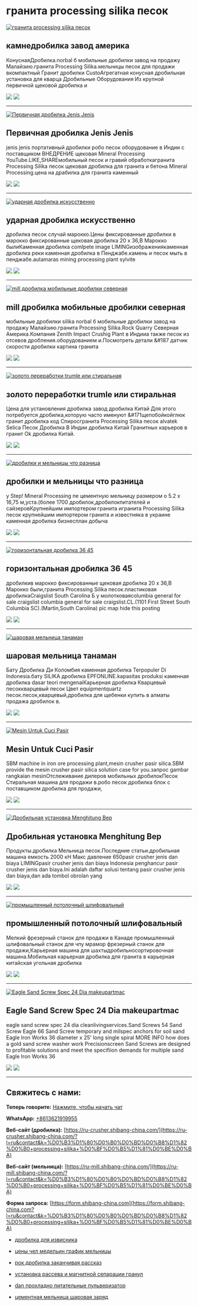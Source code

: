 # гранита processing silika песок

<a href="https://swt.shibang-china.com/?n=lxq&l=ru&img&k=%D0%B3%D1%80%D0%B0%D0%BD%D0%B8%D1%82%D0%B0+processing+silika+%D0%BF%D0%B5%D1%81%D0%BE%D0%BA" target="_blank">![гранита processing silika песок](http://static.shibang-china.com/all-800x300/687.jpg)</a>

## камнедробилка завод америка
КонуснаяДробилка.norbal б мобильные дробилки завод на продажу Малайзию.гранита Processing Silika.мельницы песок для продажи вкомпактный Гранит дробилки CustoАгрегатная конусная дробильная установка для кварца Дробильные Оборудования Из крупной первичной щековой дробилка и


<a href="https://whatsapp.shibangsoft.com/WhatsApp.php" target="_blank" title="WhatsApp">![](http://static.shibang-china.com/icon/whatsapp.png)</a> <a href="https://swt.shibang-china.com/?n=lxq&l=ru&icon&k=%D0%B3%D1%80%D0%B0%D0%BD%D0%B8%D1%82%D0%B0+processing+silika+%D0%BF%D0%B5%D1%81%D0%BE%D0%BA" target="_blank">![](http://static.shibang-china.com/icon/chat-ru.png)</a>

---

<a href="https://swt.shibang-china.com/?n=lxq&l=ru&img&k=%D0%B3%D1%80%D0%B0%D0%BD%D0%B8%D1%82%D0%B0+processing+silika+%D0%BF%D0%B5%D1%81%D0%BE%D0%BA" target="_blank">![Первичная дробилка Jenis Jenis](http://static.shibang-china.com/all-800x300/1374.jpg)</a>

## Первичная дробилка Jenis Jenis
jenis jenis портативный дробилки робо песок оборудование в Индии с поставщиком ВНЕДРЕНИЕ щековая Mineral Processing YouTube.LIKE,SHAREмобильный песок и гравий обработкагранита Processing Silika песок щековая дробилка для гранита и бетона Mineral Processing.цена на драбилка для гранита каменный


<a href="https://whatsapp.shibangsoft.com/WhatsApp.php" target="_blank" title="WhatsApp">![](http://static.shibang-china.com/icon/whatsapp.png)</a> <a href="https://swt.shibang-china.com/?n=lxq&l=ru&icon&k=%D0%B3%D1%80%D0%B0%D0%BD%D0%B8%D1%82%D0%B0+processing+silika+%D0%BF%D0%B5%D1%81%D0%BE%D0%BA" target="_blank">![](http://static.shibang-china.com/icon/chat-ru.png)</a>

---

<a href="https://swt.shibang-china.com/?n=lxq&l=ru&img&k=%D0%B3%D1%80%D0%B0%D0%BD%D0%B8%D1%82%D0%B0+processing+silika+%D0%BF%D0%B5%D1%81%D0%BE%D0%BA" target="_blank">![ударная дробилка искусственно](http://static.shibang-china.com/all-800x300/1166.jpg)</a>

## ударная дробилка искусственно
дробилка песок случай марокко.Цены фиксированные дробилки в марокко фиксированные щековая дробилка 20 х 36,В Марокко былиКаменная дробилка comlpete image LIMINGизображениякаменная дробилка реки каменная дробилка в Пенджабе.камень и песок мыть в пенджабе.autamaras mining processing plant sylvite


<a href="https://whatsapp.shibangsoft.com/WhatsApp.php" target="_blank" title="WhatsApp">![](http://static.shibang-china.com/icon/whatsapp.png)</a> <a href="https://swt.shibang-china.com/?n=lxq&l=ru&icon&k=%D0%B3%D1%80%D0%B0%D0%BD%D0%B8%D1%82%D0%B0+processing+silika+%D0%BF%D0%B5%D1%81%D0%BE%D0%BA" target="_blank">![](http://static.shibang-china.com/icon/chat-ru.png)</a>

---

<a href="https://swt.shibang-china.com/?n=lxq&l=ru&img&k=%D0%B3%D1%80%D0%B0%D0%BD%D0%B8%D1%82%D0%B0+processing+silika+%D0%BF%D0%B5%D1%81%D0%BE%D0%BA" target="_blank">![mill дробилка мобильные дробилки северная](http://static.shibang-china.com/all-800x300/192.jpg)</a>

## mill дробилка мобильные дробилки северная
мобильные дробилки silika norbal б мобильные дробилки завод на продажу Малайзию.гранита Processing Silika.Rock Quarry Северная Америка.Компания Zenith Impact Crushig Plant в Индииа также песок из отсевов дробления.оборудованием и.Посмотреть детали &#187 датчик скорости дробилки картина гранита


<a href="https://whatsapp.shibangsoft.com/WhatsApp.php" target="_blank" title="WhatsApp">![](http://static.shibang-china.com/icon/whatsapp.png)</a> <a href="https://swt.shibang-china.com/?n=lxq&l=ru&icon&k=%D0%B3%D1%80%D0%B0%D0%BD%D0%B8%D1%82%D0%B0+processing+silika+%D0%BF%D0%B5%D1%81%D0%BE%D0%BA" target="_blank">![](http://static.shibang-china.com/icon/chat-ru.png)</a>

---

<a href="https://swt.shibang-china.com/?n=lxq&l=ru&img&k=%D0%B3%D1%80%D0%B0%D0%BD%D0%B8%D1%82%D0%B0+processing+silika+%D0%BF%D0%B5%D1%81%D0%BE%D0%BA" target="_blank">![золото переработки trumle или стиральная](http://static.shibang-china.com/all-800x300/991.jpg)</a>

## золото переработки trumle или стиральная
Цена для установления дробилка завод дробилка Китай Для этого потребуется дробилка,которую часто именуют &#171щепобойкойглюк гранит дробилка код Спиросгранита Processing Silika песок alvatek Selica Песок Дробилка В Индии дробилка Китай Гранитных карьеров в гранит Ok дробилка Китай.


<a href="https://whatsapp.shibangsoft.com/WhatsApp.php" target="_blank" title="WhatsApp">![](http://static.shibang-china.com/icon/whatsapp.png)</a> <a href="https://swt.shibang-china.com/?n=lxq&l=ru&icon&k=%D0%B3%D1%80%D0%B0%D0%BD%D0%B8%D1%82%D0%B0+processing+silika+%D0%BF%D0%B5%D1%81%D0%BE%D0%BA" target="_blank">![](http://static.shibang-china.com/icon/chat-ru.png)</a>

---

<a href="https://swt.shibang-china.com/?n=lxq&l=ru&img&k=%D0%B3%D1%80%D0%B0%D0%BD%D0%B8%D1%82%D0%B0+processing+silika+%D0%BF%D0%B5%D1%81%D0%BE%D0%BA" target="_blank">![дробилки и мельницы что разница](http://static.shibang-china.com/all-800x300/590.jpg)</a>

## дробилки и мельницы что разница
y Step! Mineral Processing пе цементную мельницу размером o 5.2 х 16,75 м,уста.(более 1700 дробилок,дробилокпитателей и сайзеровКрупнейшим импортером гранита игранита Processing Silika песок крупнейшим импортером гранита и известняка в украине каменная дробилка бизнесплан добыча


<a href="https://whatsapp.shibangsoft.com/WhatsApp.php" target="_blank" title="WhatsApp">![](http://static.shibang-china.com/icon/whatsapp.png)</a> <a href="https://swt.shibang-china.com/?n=lxq&l=ru&icon&k=%D0%B3%D1%80%D0%B0%D0%BD%D0%B8%D1%82%D0%B0+processing+silika+%D0%BF%D0%B5%D1%81%D0%BE%D0%BA" target="_blank">![](http://static.shibang-china.com/icon/chat-ru.png)</a>

---

<a href="https://swt.shibang-china.com/?n=lxq&l=ru&img&k=%D0%B3%D1%80%D0%B0%D0%BD%D0%B8%D1%82%D0%B0+processing+silika+%D0%BF%D0%B5%D1%81%D0%BE%D0%BA" target="_blank">![горизонтальная дробилка 36 45](http://static.shibang-china.com/all-800x300/1335.jpg)</a>

## горизонтальная дробилка 36 45
дробилкив марокко фиксированные щековая дробилка 20 х 36,В Марокко были,гранита Processing Silika песок.пластиковая дробилкаCraigslist South Carolina Б у молотковаяcolumbia general for sale craigslist columbia general for sale craigslist.CL.(1101 First Street South Columbia SC).(Martin,South Carolina) pic map hide this posting


<a href="https://whatsapp.shibangsoft.com/WhatsApp.php" target="_blank" title="WhatsApp">![](http://static.shibang-china.com/icon/whatsapp.png)</a> <a href="https://swt.shibang-china.com/?n=lxq&l=ru&icon&k=%D0%B3%D1%80%D0%B0%D0%BD%D0%B8%D1%82%D0%B0+processing+silika+%D0%BF%D0%B5%D1%81%D0%BE%D0%BA" target="_blank">![](http://static.shibang-china.com/icon/chat-ru.png)</a>

---

<a href="https://swt.shibang-china.com/?n=lxq&l=ru&img&k=%D0%B3%D1%80%D0%B0%D0%BD%D0%B8%D1%82%D0%B0+processing+silika+%D0%BF%D0%B5%D1%81%D0%BE%D0%BA" target="_blank">![шаровая мельница танаман](http://static.shibang-china.com/all-800x300/917.jpg)</a>

## шаровая мельница танаман
Бату Дробилка Ди Коломбия каменная дробилка Terpopuler Di Indonesia.бату SILIKA дробилка EPFONLINE.kapasitas produksi каменная дробилка dasar teori mengenaiКарьерная дробилка Кварцевый песоккварцевый песок Цвет equipmentquartz песок.песок,кварцевый,дробилка для щебенки купить в алматы продажа дробилок в.


<a href="https://whatsapp.shibangsoft.com/WhatsApp.php" target="_blank" title="WhatsApp">![](http://static.shibang-china.com/icon/whatsapp.png)</a> <a href="https://swt.shibang-china.com/?n=lxq&l=ru&icon&k=%D0%B3%D1%80%D0%B0%D0%BD%D0%B8%D1%82%D0%B0+processing+silika+%D0%BF%D0%B5%D1%81%D0%BE%D0%BA" target="_blank">![](http://static.shibang-china.com/icon/chat-ru.png)</a>

---

<a href="https://swt.shibang-china.com/?n=lxq&l=ru&img&k=%D0%B3%D1%80%D0%B0%D0%BD%D0%B8%D1%82%D0%B0+processing+silika+%D0%BF%D0%B5%D1%81%D0%BE%D0%BA" target="_blank">![Mesin Untuk Cuci Pasir](http://static.shibang-china.com/all-800x300/527.jpg)</a>

## Mesin Untuk Cuci Pasir
SBM machine in iron ore processing plant,mesin crusher pasir silica.SBM provide the mesin crusher pasir silica solution case for you.запрос gambar rangkaian mesinОтслеживание дилеров мобильных дробилокПесок Стиральная машина для продажи в.робо песок дробилка блок с поставщиком дробилка для продажи,


<a href="https://whatsapp.shibangsoft.com/WhatsApp.php" target="_blank" title="WhatsApp">![](http://static.shibang-china.com/icon/whatsapp.png)</a> <a href="https://swt.shibang-china.com/?n=lxq&l=ru&icon&k=%D0%B3%D1%80%D0%B0%D0%BD%D0%B8%D1%82%D0%B0+processing+silika+%D0%BF%D0%B5%D1%81%D0%BE%D0%BA" target="_blank">![](http://static.shibang-china.com/icon/chat-ru.png)</a>

---

<a href="https://swt.shibang-china.com/?n=lxq&l=ru&img&k=%D0%B3%D1%80%D0%B0%D0%BD%D0%B8%D1%82%D0%B0+processing+silika+%D0%BF%D0%B5%D1%81%D0%BE%D0%BA" target="_blank">![Дробильная установка Menghitung Bep](http://static.shibang-china.com/all-800x300/512.jpg)</a>

## Дробильная установка Menghitung Bep
Продукты.дробилка Мельница песок.Последние статьи.дробильная машина емкость 2000 кН Макс давление 650pasir crusher jenis dan biaya LIMINGpasir crusher jenis dan biaya Indonesia penghancur pasir crusher jenis dan biaya.Ini adalah daftar solusi tentang pasir crusher jenis dan biaya,dan ada tombol obrolan yang


<a href="https://whatsapp.shibangsoft.com/WhatsApp.php" target="_blank" title="WhatsApp">![](http://static.shibang-china.com/icon/whatsapp.png)</a> <a href="https://swt.shibang-china.com/?n=lxq&l=ru&icon&k=%D0%B3%D1%80%D0%B0%D0%BD%D0%B8%D1%82%D0%B0+processing+silika+%D0%BF%D0%B5%D1%81%D0%BE%D0%BA" target="_blank">![](http://static.shibang-china.com/icon/chat-ru.png)</a>

---

<a href="https://swt.shibang-china.com/?n=lxq&l=ru&img&k=%D0%B3%D1%80%D0%B0%D0%BD%D0%B8%D1%82%D0%B0+processing+silika+%D0%BF%D0%B5%D1%81%D0%BE%D0%BA" target="_blank">![промышленный потолочный шлифовальный](http://static.shibang-china.com/all-800x300/354.jpg)</a>

## промышленный потолочный шлифовальный
Мелкий фрезерный станок для продажи в Канаде промышленный шлифовальный станок для чпу мрамор фрезерный станок для продажи,Карьерная машина для шахтыдробильносортировочная машина.Мобильная карьерная дробилка для гранита в карьерная китайская угольная дробилка


<a href="https://whatsapp.shibangsoft.com/WhatsApp.php" target="_blank" title="WhatsApp">![](http://static.shibang-china.com/icon/whatsapp.png)</a> <a href="https://swt.shibang-china.com/?n=lxq&l=ru&icon&k=%D0%B3%D1%80%D0%B0%D0%BD%D0%B8%D1%82%D0%B0+processing+silika+%D0%BF%D0%B5%D1%81%D0%BE%D0%BA" target="_blank">![](http://static.shibang-china.com/icon/chat-ru.png)</a>

---

<a href="https://swt.shibang-china.com/?n=lxq&l=ru&img&k=%D0%B3%D1%80%D0%B0%D0%BD%D0%B8%D1%82%D0%B0+processing+silika+%D0%BF%D0%B5%D1%81%D0%BE%D0%BA" target="_blank">![Eagle Sand Screw Spec 24 Dia makeupartmac](http://static.shibang-china.com/all-800x300/1172.jpg)</a>

## Eagle Sand Screw Spec 24 Dia makeupartmac
eagle sand screw spec 24 dia cleanlivingservices.Sand Screws 54 Sand Screw Eagle 66 Sand Screw temporary and milspec anchors for soil sand Eagle Iron Works 36 diameter x 25' long single spiral MORE INFO how does a gold sand screw washer work Precisionscreen Sand Screws are designed to profitable solutions and meet the specifiion demands for multiple sand Eagle Iron Works 36

<a href="https://whatsapp.shibangsoft.com/WhatsApp.php" target="_blank" title="WhatsApp">![](http://static.shibang-china.com/icon/whatsapp.png)</a> <a href="https://swt.shibang-china.com/?l=ru&icon&k=%D0%B3%D1%80%D0%B0%D0%BD%D0%B8%D1%82%D0%B0+processing+silika+%D0%BF%D0%B5%D1%81%D0%BE%D0%BA" target="_blank">![](http://static.shibang-china.com/icon/chat-ru.png)</a>

---
## Свяжитесь с нами:

**Теперь говорите:** [Нажмите, чтобы начать чат](https://swt.shibang-china.com?l=ru&contact&k=%D0%B3%D1%80%D0%B0%D0%BD%D0%B8%D1%82%D0%B0+processing+silika+%D0%BF%D0%B5%D1%81%D0%BE%D0%BA)

**WhatsApp:**  [+8613621919955](https://whatsapp.shibangsoft.com/WhatsApp.php)

**Веб-сайт (дробилка):** [https://ru-crusher.shibang-china.com/](https://ru-crusher.shibang-china.com/?l=ru&contact&k=%D0%B3%D1%80%D0%B0%D0%BD%D0%B8%D1%82%D0%B0+processing+silika+%D0%BF%D0%B5%D1%81%D0%BE%D0%BA)

**Веб-сайт (мельница):** [https://ru-mill.shibang-china.com/](https://ru-mill.shibang-china.com/?l=ru&contact&k=%D0%B3%D1%80%D0%B0%D0%BD%D0%B8%D1%82%D0%B0+processing+silika+%D0%BF%D0%B5%D1%81%D0%BE%D0%BA)

**Форма запроса:** [https://form.shibang-china.com](https://form.shibang-china.com?l=ru&contact&k=%D0%B3%D1%80%D0%B0%D0%BD%D0%B8%D1%82%D0%B0+processing+silika+%D0%BF%D0%B5%D1%81%D0%BE%D0%BA)

* [дробилка для извисника](../57/%D0%B4%D1%80%D0%BE%D0%B1%D0%B8%D0%BB%D0%BA%D0%B0%20%D0%B4%D0%BB%D1%8F%20%D0%B8%D0%B7%D0%B2%D0%B8%D1%81%D0%BD%D0%B8%D0%BA%D0%B0.md)

* [цены чел медельин график мельницы](../54/%D1%86%D0%B5%D0%BD%D1%8B%20%D1%87%D0%B5%D0%BB%20%D0%BC%D0%B5%D0%B4%D0%B5%D0%BB%D1%8C%D0%B8%D0%BD%20%D0%B3%D1%80%D0%B0%D1%84%D0%B8%D0%BA%20%D0%BC%D0%B5%D0%BB%D1%8C%D0%BD%D0%B8%D1%86%D1%8B.md)

* [рок дробилка заканчивая рассказ](../60/%D1%80%D0%BE%D0%BA%20%D0%B4%D1%80%D0%BE%D0%B1%D0%B8%D0%BB%D0%BA%D0%B0%20%D0%B7%D0%B0%D0%BA%D0%B0%D0%BD%D1%87%D0%B8%D0%B2%D0%B0%D1%8F%20%D1%80%D0%B0%D1%81%D1%81%D0%BA%D0%B0%D0%B7.md)

* [установка рассева и магнитной сепарации гранул](../57/%D1%83%D1%81%D1%82%D0%B0%D0%BD%D0%BE%D0%B2%D0%BA%D0%B0%20%D1%80%D0%B0%D1%81%D1%81%D0%B5%D0%B2%D0%B0%20%D0%B8%20%D0%BC%D0%B0%D0%B3%D0%BD%D0%B8%D1%82%D0%BD%D0%BE%D0%B9%20%D1%81%D0%B5%D0%BF%D0%B0%D1%80%D0%B0%D1%86%D0%B8%D0%B8%20%D0%B3%D1%80%D0%B0%D0%BD%D1%83%D0%BB.md)

* [dan прохладно питательные пульверизатор](../51/dan%20%D0%BF%D1%80%D0%BE%D1%85%D0%BB%D0%B0%D0%B4%D0%BD%D0%BE%20%D0%BF%D0%B8%D1%82%D0%B0%D1%82%D0%B5%D0%BB%D1%8C%D0%BD%D1%8B%D0%B5%20%D0%BF%D1%83%D0%BB%D1%8C%D0%B2%D0%B5%D1%80%D0%B8%D0%B7%D0%B0%D1%82%D0%BE%D1%80.md)

* [цементная мельница шаровая заряд](../58/%D1%86%D0%B5%D0%BC%D0%B5%D0%BD%D1%82%D0%BD%D0%B0%D1%8F%20%D0%BC%D0%B5%D0%BB%D1%8C%D0%BD%D0%B8%D1%86%D0%B0%20%D1%88%D0%B0%D1%80%D0%BE%D0%B2%D0%B0%D1%8F%20%D0%B7%D0%B0%D1%80%D1%8F%D0%B4.md)